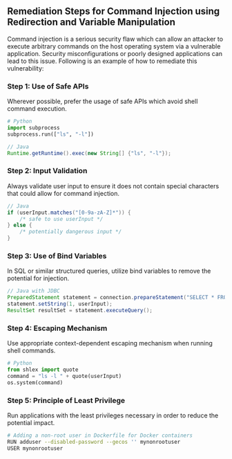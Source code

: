 

## Remediation Steps for Command Injection using Redirection and Variable Manipulation
Command injection is a serious security flaw which can allow an attacker to execute arbitrary commands on the host operating system via a vulnerable application. Security misconfigurations or poorly designed applications can lead to this issue. Following is an example of how to remediate this vulnerability:

### Step 1: Use of Safe APIs
Wherever possible, prefer the usage of safe APIs which avoid shell command execution.
```py
# Python
import subprocess
subprocess.run(["ls", "-l"])
```
```java
// Java
Runtime.getRuntime().exec(new String[] {"ls", "-l"});
```

### Step 2: Input Validation
Always validate user input to ensure it does not contain special characters that could allow for command injection.
```java
// Java
if (userInput.matches("[0-9a-zA-Z]*")) {
    /* safe to use userInput */
} else {
    /* potentially dangerous input */
}
```
### Step 3: Use of Bind Variables
In SQL or similar structured queries, utilize bind variables to remove the potential for injection.
```java
// Java with JDBC
PreparedStatement statement = connection.prepareStatement("SELECT * FROM users WHERE name = ?");
statement.setString(1, userInput);
ResultSet resultSet = statement.executeQuery();
```

### Step 4: Escaping Mechanism
Use appropriate context-dependent escaping mechanism when running shell commands.
```py
# Python
from shlex import quote
command = "ls -l " + quote(userInput)
os.system(command)
```

### Step 5: Principle of Least Privilege
Run applications with the least privileges necessary in order to reduce the potential impact.
```bash
# Adding a non-root user in Dockerfile for Docker containers
RUN adduser --disabled-password --gecos '' mynonrootuser
USER mynonrootuser
```